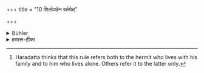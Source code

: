 +++
title = "10 शिलोञ्छेन वर्तयेत्"

+++

<details><summary>Bühler</summary>

10. He shall support himself by gleaning corn. [^6] 


[^6]:  Haradatta thinks that this rule refers both to the hermit who lives with his family and to him who lives alone. Others refer it to the latter only.
</details>

<details><summary>हरदत्त-टीका</summary>

## सूत्रम्
सिलोञ्छेन वर्तयेत् ॥ १० ॥  
### टिप्पनी
व्याख्यातः सिलोञ्छः । तेन वर्तयेत् प्राणयात्रां कुर्यात् । इदं सकुटुम्बस्य एकाकिनश्च साधारणम् । एकाकिन एवेत्यन्ये ॥ १० ॥
</details>
